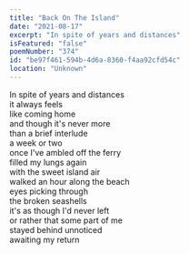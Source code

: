 ```yaml
---
title: "Back On The Island"
date: "2021-08-17"
excerpt: "In spite of years and distances"
isFeatured: "false"
poemNumber: "374"
id: "be97f461-594b-4d6a-8360-f4aa92cfd54c"
location: "Unknown"
---
```


In spite of years and distances  
it always feels  
like coming home  
and though it's never more  
than a brief interlude  
a week or two  
once I've ambled off the ferry  
filled my lungs again  
with the sweet island air  
walked an hour along the beach  
eyes picking through  
the broken seashells  
it's as though I'd never left  
or rather that some part of me  
stayed behind unnoticed  
awaiting my return

